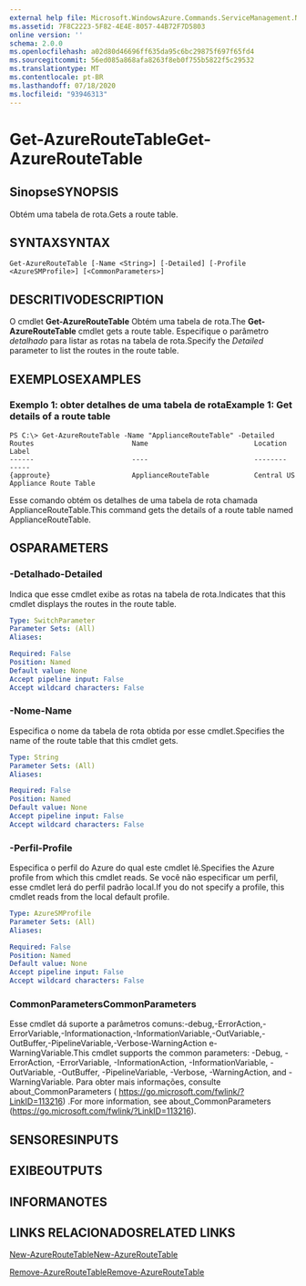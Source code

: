 ```yaml
---
external help file: Microsoft.WindowsAzure.Commands.ServiceManagement.Network.dll-Help.xml
ms.assetid: 7F8C2223-5F82-4E4E-8057-44B72F7D5803
online version: ''
schema: 2.0.0
ms.openlocfilehash: a02d80d46696ff635da95c6bc29875f697f65fd4
ms.sourcegitcommit: 56ed085a868afa8263f8eb0f755b5822f5c29532
ms.translationtype: MT
ms.contentlocale: pt-BR
ms.lasthandoff: 07/18/2020
ms.locfileid: "93946313"
---
```

# <span data-ttu-id="bfb31-101">Get-AzureRouteTable</span><span class="sxs-lookup"><span data-stu-id="bfb31-101">Get-AzureRouteTable</span></span>

## <span data-ttu-id="bfb31-102">Sinopse</span><span class="sxs-lookup"><span data-stu-id="bfb31-102">SYNOPSIS</span></span>
<span data-ttu-id="bfb31-103">Obtém uma tabela de rota.</span><span class="sxs-lookup"><span data-stu-id="bfb31-103">Gets a route table.</span></span>

## <span data-ttu-id="bfb31-104">SYNTAX</span><span class="sxs-lookup"><span data-stu-id="bfb31-104">SYNTAX</span></span>

```
Get-AzureRouteTable [-Name <String>] [-Detailed] [-Profile <AzureSMProfile>] [<CommonParameters>]
```

## <span data-ttu-id="bfb31-105">DESCRITIVO</span><span class="sxs-lookup"><span data-stu-id="bfb31-105">DESCRIPTION</span></span>
<span data-ttu-id="bfb31-106">O cmdlet **Get-AzureRouteTable** Obtém uma tabela de rota.</span><span class="sxs-lookup"><span data-stu-id="bfb31-106">The **Get-AzureRouteTable** cmdlet gets a route table.</span></span>
<span data-ttu-id="bfb31-107">Especifique o parâmetro *detalhado* para listar as rotas na tabela de rota.</span><span class="sxs-lookup"><span data-stu-id="bfb31-107">Specify the *Detailed* parameter to list the routes in the route table.</span></span>

## <span data-ttu-id="bfb31-108">EXEMPLOS</span><span class="sxs-lookup"><span data-stu-id="bfb31-108">EXAMPLES</span></span>

### <span data-ttu-id="bfb31-109">Exemplo 1: obter detalhes de uma tabela de rota</span><span class="sxs-lookup"><span data-stu-id="bfb31-109">Example 1: Get details of a route table</span></span>
```
PS C:\> Get-AzureRouteTable -Name "ApplianceRouteTable" -Detailed
Routes                        Name                          Location                      Label
------                        ----                          --------                      -----
{approute}                    ApplianceRouteTable           Central US                    Appliance Route Table
```

<span data-ttu-id="bfb31-110">Esse comando obtém os detalhes de uma tabela de rota chamada ApplianceRouteTable.</span><span class="sxs-lookup"><span data-stu-id="bfb31-110">This command gets the details of a route table named ApplianceRouteTable.</span></span>

## <span data-ttu-id="bfb31-111">OS</span><span class="sxs-lookup"><span data-stu-id="bfb31-111">PARAMETERS</span></span>

### <span data-ttu-id="bfb31-112">-Detalhado</span><span class="sxs-lookup"><span data-stu-id="bfb31-112">-Detailed</span></span>
<span data-ttu-id="bfb31-113">Indica que esse cmdlet exibe as rotas na tabela de rota.</span><span class="sxs-lookup"><span data-stu-id="bfb31-113">Indicates that this cmdlet displays the routes in the route table.</span></span>

```yaml
Type: SwitchParameter
Parameter Sets: (All)
Aliases: 

Required: False
Position: Named
Default value: None
Accept pipeline input: False
Accept wildcard characters: False
```

### <span data-ttu-id="bfb31-114">-Nome</span><span class="sxs-lookup"><span data-stu-id="bfb31-114">-Name</span></span>
<span data-ttu-id="bfb31-115">Especifica o nome da tabela de rota obtida por esse cmdlet.</span><span class="sxs-lookup"><span data-stu-id="bfb31-115">Specifies the name of the route table that this cmdlet gets.</span></span>

```yaml
Type: String
Parameter Sets: (All)
Aliases: 

Required: False
Position: Named
Default value: None
Accept pipeline input: False
Accept wildcard characters: False
```

### <span data-ttu-id="bfb31-116">-Perfil</span><span class="sxs-lookup"><span data-stu-id="bfb31-116">-Profile</span></span>
<span data-ttu-id="bfb31-117">Especifica o perfil do Azure do qual este cmdlet lê.</span><span class="sxs-lookup"><span data-stu-id="bfb31-117">Specifies the Azure profile from which this cmdlet reads.</span></span> <span data-ttu-id="bfb31-118">Se você não especificar um perfil, esse cmdlet lerá do perfil padrão local.</span><span class="sxs-lookup"><span data-stu-id="bfb31-118">If you do not specify a profile, this cmdlet reads from the local default profile.</span></span>

```yaml
Type: AzureSMProfile
Parameter Sets: (All)
Aliases: 

Required: False
Position: Named
Default value: None
Accept pipeline input: False
Accept wildcard characters: False
```

### <span data-ttu-id="bfb31-119">CommonParameters</span><span class="sxs-lookup"><span data-stu-id="bfb31-119">CommonParameters</span></span>
<span data-ttu-id="bfb31-120">Esse cmdlet dá suporte a parâmetros comuns:-debug,-ErrorAction,-ErrorVariable,-Informationaction,-InformationVariable,-OutVariable,-OutBuffer,-PipelineVariable,-Verbose-WarningAction e-WarningVariable.</span><span class="sxs-lookup"><span data-stu-id="bfb31-120">This cmdlet supports the common parameters: -Debug, -ErrorAction, -ErrorVariable, -InformationAction, -InformationVariable, -OutVariable, -OutBuffer, -PipelineVariable, -Verbose, -WarningAction, and -WarningVariable.</span></span> <span data-ttu-id="bfb31-121">Para obter mais informações, consulte about_CommonParameters ( https://go.microsoft.com/fwlink/?LinkID=113216) .</span><span class="sxs-lookup"><span data-stu-id="bfb31-121">For more information, see about_CommonParameters (https://go.microsoft.com/fwlink/?LinkID=113216).</span></span>

## <span data-ttu-id="bfb31-122">SENSORES</span><span class="sxs-lookup"><span data-stu-id="bfb31-122">INPUTS</span></span>

## <span data-ttu-id="bfb31-123">EXIBE</span><span class="sxs-lookup"><span data-stu-id="bfb31-123">OUTPUTS</span></span>

## <span data-ttu-id="bfb31-124">INFORMA</span><span class="sxs-lookup"><span data-stu-id="bfb31-124">NOTES</span></span>

## <span data-ttu-id="bfb31-125">LINKS RELACIONADOS</span><span class="sxs-lookup"><span data-stu-id="bfb31-125">RELATED LINKS</span></span>

[<span data-ttu-id="bfb31-126">New-AzureRouteTable</span><span class="sxs-lookup"><span data-stu-id="bfb31-126">New-AzureRouteTable</span></span>](./New-AzureRouteTable.md)

[<span data-ttu-id="bfb31-127">Remove-AzureRouteTable</span><span class="sxs-lookup"><span data-stu-id="bfb31-127">Remove-AzureRouteTable</span></span>](./Remove-AzureRouteTable.md)


